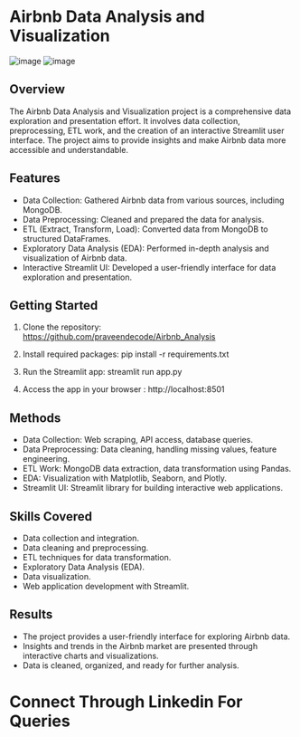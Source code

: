 # Airbnb Data Analysis and Visualization

![image](https://github.com/praveendecode/Airbnb_Analysis/assets/95226524/f31de8ba-24bf-4a6b-8bc0-0315222dcacc)
![image](https://github.com/praveendecode/Airbnb_Analysis/assets/95226524/e19eb60a-f453-4137-a384-99555ce08e62)



## Overview
   The Airbnb Data Analysis and Visualization project is a comprehensive data exploration and presentation effort. It involves data collection, preprocessing, ETL work, and the creation of an interactive Streamlit user interface. The project aims to provide insights and make Airbnb data more accessible and understandable.

## Features
- Data Collection: Gathered Airbnb data from various sources, including MongoDB.
- Data Preprocessing: Cleaned and prepared the data for analysis.
- ETL (Extract, Transform, Load): Converted data from MongoDB to structured DataFrames.
- Exploratory Data Analysis (EDA): Performed in-depth analysis and visualization of Airbnb data.
- Interactive Streamlit UI: Developed a user-friendly interface for data exploration and presentation.

## Getting Started
1. Clone the repository:
     https://github.com/praveendecode/Airbnb_Analysis

2. Install required packages:
     pip install -r requirements.txt

3. Run the Streamlit app:
     streamlit run app.py

4. Access the app in your browser :
     http://localhost:8501


## Methods
- Data Collection: Web scraping, API access, database queries.
- Data Preprocessing: Data cleaning, handling missing values, feature engineering.
- ETL Work: MongoDB data extraction, data transformation using Pandas.
- EDA: Visualization with Matplotlib, Seaborn, and Plotly.
- Streamlit UI: Streamlit library for building interactive web applications.

## Skills Covered
- Data collection and integration.
- Data cleaning and preprocessing.
- ETL techniques for data transformation.
- Exploratory Data Analysis (EDA).
- Data visualization.
- Web application development with Streamlit.

## Results
- The project provides a user-friendly interface for exploring Airbnb data.
- Insights and trends in the Airbnb market are presented through interactive charts and visualizations.
- Data is cleaned, organized, and ready for further analysis.

# Connect Through Linkedin For Queries


